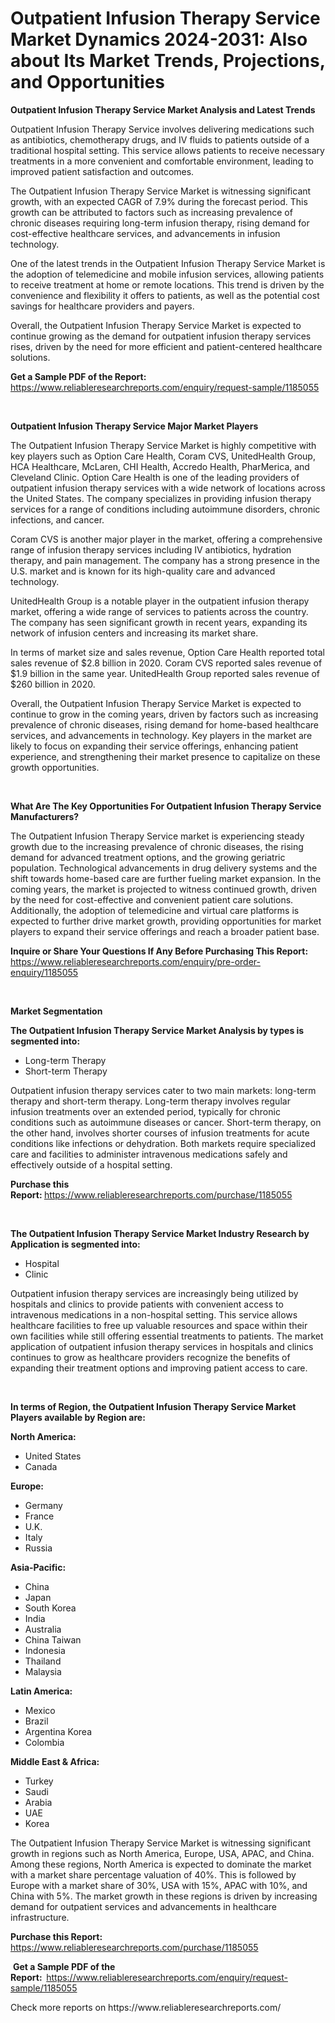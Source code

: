 <p><h1>Outpatient Infusion Therapy Service Market Dynamics 2024-2031: Also about Its Market Trends, Projections, and Opportunities</h1></p><p><strong>Outpatient Infusion Therapy Service Market Analysis and Latest Trends</strong></p>
<p><p>Outpatient Infusion Therapy Service involves delivering medications such as antibiotics, chemotherapy drugs, and IV fluids to patients outside of a traditional hospital setting. This service allows patients to receive necessary treatments in a more convenient and comfortable environment, leading to improved patient satisfaction and outcomes.</p><p>The Outpatient Infusion Therapy Service Market is witnessing significant growth, with an expected CAGR of 7.9% during the forecast period. This growth can be attributed to factors such as increasing prevalence of chronic diseases requiring long-term infusion therapy, rising demand for cost-effective healthcare services, and advancements in infusion technology.</p><p>One of the latest trends in the Outpatient Infusion Therapy Service Market is the adoption of telemedicine and mobile infusion services, allowing patients to receive treatment at home or remote locations. This trend is driven by the convenience and flexibility it offers to patients, as well as the potential cost savings for healthcare providers and payers.</p><p>Overall, the Outpatient Infusion Therapy Service Market is expected to continue growing as the demand for outpatient infusion therapy services rises, driven by the need for more efficient and patient-centered healthcare solutions.</p></p>
<p><strong>Get a Sample PDF of the Report:&nbsp;</strong> <a href="https://www.reliableresearchreports.com/enquiry/request-sample/1185055">https://www.reliableresearchreports.com/enquiry/request-sample/1185055</a></p>
<p>&nbsp;</p>
<p><strong>Outpatient Infusion Therapy Service Major Market Players</strong></p>
<p><p>The Outpatient Infusion Therapy Service Market is highly competitive with key players such as Option Care Health, Coram CVS, UnitedHealth Group, HCA Healthcare, McLaren, CHI Health, Accredo Health, PharMerica, and Cleveland Clinic. Option Care Health is one of the leading providers of outpatient infusion therapy services with a wide network of locations across the United States. The company specializes in providing infusion therapy services for a range of conditions including autoimmune disorders, chronic infections, and cancer.</p><p>Coram CVS is another major player in the market, offering a comprehensive range of infusion therapy services including IV antibiotics, hydration therapy, and pain management. The company has a strong presence in the U.S. market and is known for its high-quality care and advanced technology.</p><p>UnitedHealth Group is a notable player in the outpatient infusion therapy market, offering a wide range of services to patients across the country. The company has seen significant growth in recent years, expanding its network of infusion centers and increasing its market share.</p><p>In terms of market size and sales revenue, Option Care Health reported total sales revenue of $2.8 billion in 2020. Coram CVS reported sales revenue of $1.9 billion in the same year. UnitedHealth Group reported sales revenue of $260 billion in 2020.</p><p>Overall, the Outpatient Infusion Therapy Service Market is expected to continue to grow in the coming years, driven by factors such as increasing prevalence of chronic diseases, rising demand for home-based healthcare services, and advancements in technology. Key players in the market are likely to focus on expanding their service offerings, enhancing patient experience, and strengthening their market presence to capitalize on these growth opportunities.</p></p>
<p>&nbsp;</p>
<p><strong>What Are The Key Opportunities For Outpatient Infusion Therapy Service Manufacturers?</strong></p>
<p><p>The Outpatient Infusion Therapy Service market is experiencing steady growth due to the increasing prevalence of chronic diseases, the rising demand for advanced treatment options, and the growing geriatric population. Technological advancements in drug delivery systems and the shift towards home-based care are further fueling market expansion. In the coming years, the market is projected to witness continued growth, driven by the need for cost-effective and convenient patient care solutions. Additionally, the adoption of telemedicine and virtual care platforms is expected to further drive market growth, providing opportunities for market players to expand their service offerings and reach a broader patient base.</p></p>
<p><strong>Inquire or Share Your Questions If Any Before Purchasing This Report:</strong> <a href="https://www.reliableresearchreports.com/enquiry/pre-order-enquiry/1185055">https://www.reliableresearchreports.com/enquiry/pre-order-enquiry/1185055</a></p>
<p>&nbsp;</p>
<p><strong>Market Segmentation</strong></p>
<p><strong>The Outpatient Infusion Therapy Service Market Analysis by types is segmented into:</strong></p>
<p><ul><li>Long-term Therapy</li><li>Short-term Therapy</li></ul></p>
<p><p>Outpatient infusion therapy services cater to two main markets: long-term therapy and short-term therapy. Long-term therapy involves regular infusion treatments over an extended period, typically for chronic conditions such as autoimmune diseases or cancer. Short-term therapy, on the other hand, involves shorter courses of infusion treatments for acute conditions like infections or dehydration. Both markets require specialized care and facilities to administer intravenous medications safely and effectively outside of a hospital setting.</p></p>
<p><strong>Purchase this Report:&nbsp;</strong><a href="https://www.reliableresearchreports.com/purchase/1185055">https://www.reliableresearchreports.com/purchase/1185055</a></p>
<p>&nbsp;</p>
<p><strong>The Outpatient Infusion Therapy Service Market Industry Research by Application is segmented into:</strong></p>
<p><ul><li>Hospital</li><li>Clinic</li></ul></p>
<p><p>Outpatient infusion therapy services are increasingly being utilized by hospitals and clinics to provide patients with convenient access to intravenous medications in a non-hospital setting. This service allows healthcare facilities to free up valuable resources and space within their own facilities while still offering essential treatments to patients. The market application of outpatient infusion therapy services in hospitals and clinics continues to grow as healthcare providers recognize the benefits of expanding their treatment options and improving patient access to care.</p></p>
<p>&nbsp;</p>
<p><strong>In terms of Region, the Outpatient Infusion Therapy Service Market Players available by Region are:</strong></p>
<p>
    <p> <strong> North America: </strong>
        <ul>
            <li>United States</li>
            <li>Canada</li>
        </ul>
        </p> 
    <p> <strong> Europe: </strong>
        <ul>
            <li>Germany</li>
            <li>France</li>
            <li>U.K.</li>
            <li>Italy</li>
            <li>Russia</li>
        </ul>
        </p> 
    <p> <strong> Asia-Pacific: </strong>
        <ul>
            <li>China</li>
            <li>Japan</li>
            <li>South Korea</li>
            <li>India</li>
            <li>Australia</li>
            <li>China Taiwan</li>
            <li>Indonesia</li>
            <li>Thailand</li>
            <li>Malaysia</li>
        </ul>
        </p> 
    <p> <strong> Latin America: </strong>
        <ul>
            <li>Mexico</li>
            <li>Brazil</li>
            <li>Argentina Korea</li>
            <li>Colombia</li>
        </ul>
        </p> 
    <p> <strong> Middle East & Africa: </strong>
        <ul>
            <li>Turkey</li>
            <li>Saudi</li>
            <li>Arabia</li>
            <li>UAE</li>
            <li>Korea</li>
        </ul>
    </p>
    </p>
<p><p>The Outpatient Infusion Therapy Service Market is witnessing significant growth in regions such as North America, Europe, USA, APAC, and China. Among these regions, North America is expected to dominate the market with a market share percentage valuation of 40%. This is followed by Europe with a market share of 30%, USA with 15%, APAC with 10%, and China with 5%. The market growth in these regions is driven by increasing demand for outpatient services and advancements in healthcare infrastructure.</p></p>
<p><strong>Purchase this Report: </strong><a href="https://www.reliableresearchreports.com/purchase/1185055">https://www.reliableresearchreports.com/purchase/1185055</a></p>
<p>&nbsp;<strong>Get a Sample PDF of the Report:&nbsp;&nbsp;</strong><a href="https://www.reliableresearchreports.com/enquiry/request-sample/1185055">https://www.reliableresearchreports.com/enquiry/request-sample/1185055</a></p>
<p><strong></strong></p>
<p>Check more reports on https://www.reliableresearchreports.com/</p>